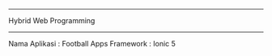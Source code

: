 ***************************
Hybrid Web Programming
***************************

Nama Aplikasi : Football Apps
Framework : Ionic 5
